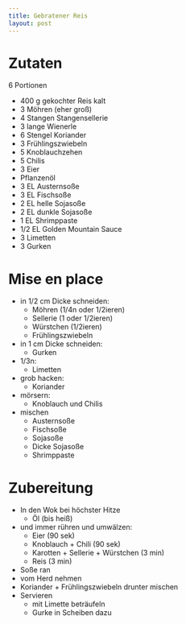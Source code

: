 ```yaml
---
title: Gebratener Reis
layout: post
---
```


# Zutaten

6 Portionen

- 400 g gekochter Reis kalt
- 3 Möhren (eher groß)
- 4 Stangen Stangensellerie
- 3 lange Wienerle
- 6 Stengel Koriander
- 3 Frühlingszwiebeln
- 5 Knoblauchzehen
- 5 Chilis
- 3 Eier
- Pflanzenöl
- 3 EL Austernsoße
- 3 EL Fischsoße
- 2 EL helle Sojasoße
- 2 EL dunkle Sojasoße
- 1 EL Shrimppaste
- 1/2 EL Golden Mountain Sauce
- 3 Limetten
- 3 Gurken

# Mise en place

- in 1/2 cm Dicke schneiden:
  - Möhren (1/4n oder 1/2ieren)
  - Sellerie (1 oder 1/2ieren)
  - Würstchen (1/2ieren)
  - Frühlingszwiebeln
- in 1 cm Dicke schneiden:
  - Gurken
- 1/3n:
  - Limetten
- grob hacken:
  - Koriander 
- mörsern:
  - Knoblauch und Chilis
- mischen
  - Austernsoße
  - Fischsoße
  - Sojasoße
  - Dicke Sojasoße
  - Shrimppaste

# Zubereitung

- In den Wok bei höchster Hitze 
  - Öl (bis heiß)
- und immer rühren und umwälzen:
  - Eier (90 sek)
  - Knoblauch + Chili (90 sek)
  - Karotten + Sellerie + Würstchen (3 min)
  - Reis (3 min)
- Soße ran
- vom Herd nehmen
- Koriander + Frühlingszwiebeln drunter mischen
- Servieren
  - mit Limette beträufeln
  - Gurke in Scheiben dazu
